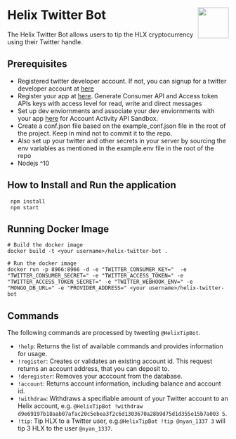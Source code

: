 # Helix Twitter Bot<img align="right" src="https://hlx.ai/images/Helix_Logo-white.svg" height="70px" />
The Helix Twitter Bot allows users to tip the HLX cryptocurrency using their Twitter handle.

## Prerequisites

- Registered twitter developer account. If not, you can signup for a twitter developer account at [here](developer.twitter.com)
- Register your app at [here](https://developer.twitter.com/en/apps). Generate Consumer API and Access token APIs keys with access level for read, write and direct messages
- Set up dev enviornments and associate your dev enviornments with your app [here](https://developer.twitter.com/en/account/environments) for Account Activity API Sandbox.
- Create a conf.json file based on the example_conf.json file in the root of the project. Keep in mind not to commit it to the repo.
- Also set up your twitter and other secrets  in your server by sourcing the env variables as mentioned in the example.env file in the root of the repo
- Nodejs ^10

## How to Install and Run the application
```
 npm install
 npm start
```

## Running Docker Image
```
# Build the docker image
docker build -t <your username>/helix-twitter-bot .

# Run the docker image
docker run -p 8966:8966 -d -e "TWITTER_CONSUMER_KEY="  -e "TWITTER_CONSUMER_SECRET=" -e "TWITTER_ACCESS_TOKEN=" -e "TWITTER_ACCESS_TOKEN_SECRET=" -e "TWITTER_WEBHOOK_ENV=" -e "MONGO_DB_URL=" -e "PROVIDER_ADDRESS=" <your username>/helix-twitter-bot 
```


## Commands
The following commands are processed by tweeting `@HelixTipBot`.

- `!help`: Returns the list of available commands and provides information for usage.
- `!register`: Creates or validates an existing account id. This request returns an account address, that you can deposit to.
- `!deregister`: Removes your acccount from the database.
- `!account`: Returns account information, including balance and account id.
- `!withdraw`: Withdraws a specifiable amount of your Twitter account to an Helix account, e.g. `@HelixTipBot !withdraw d9e69197b18aab07afac20c5ebea3f2c6d1303670a28b9d75d1d355e15b7a003 5`.
- `!tip`: Tip HLX to a Twitter user, e.g.`@HelixTipBot !tip @nyan_1337 3` will tip 3 HLX to the user `@nyan_1337`.
